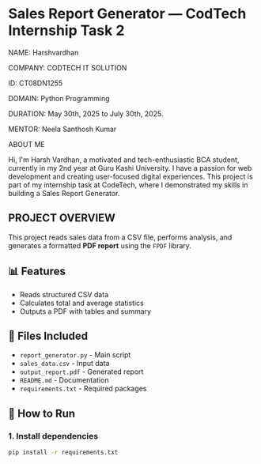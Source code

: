 #  Sales Report Generator — CodTech Internship Task 2

NAME: Harshvardhan

COMPANY: CODTECH IT SOLUTION

ID: CT08DN1255

DOMAIN: Python Programming

DURATION: May 30th, 2025 to July 30th, 2025.

MENTOR: Neela Santhosh Kumar

ABOUT ME

Hi, I'm Harsh Vardhan, a motivated and tech-enthusiastic BCA student, currently in my 2nd year at Guru Kashi University. I have a passion for web development and creating user-focused digital experiences. This project is part of my internship task at CodeTech, where I demonstrated my skills in building a Sales Report Generator.

## PROJECT OVERVIEW

This project reads sales data from a CSV file, performs analysis, and generates a formatted **PDF report** using the `FPDF` library.

## 📊 Features
- Reads structured CSV data
- Calculates total and average statistics
- Outputs a PDF with tables and summary

## 📁 Files Included
- `report_generator.py` - Main script
- `sales_data.csv` - Input data
- `output_report.pdf` - Generated report
- `README.md` - Documentation
- `requirements.txt` - Required packages

## 🚀 How to Run

### 1. Install dependencies
```bash
pip install -r requirements.txt
